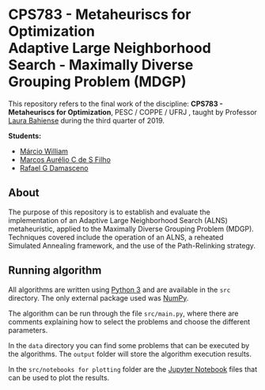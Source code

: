 #  CPS783 - Metaheuriscs for Optimization<br/> Adaptive Large Neighborhood Search - Maximally Diverse Grouping Problem (MDGP)

This repository refers to the final work of the discipline: **CPS783 - Metaheuriscs for Optimization**, PESC / COPPE / UFRJ , taught by Professor [Laura Bahiense](https://www.cos.ufrj.br/index.php/pt-BR/telefones-do-pesc/details/3/2566) during the third quarter of 2019.


**Students:**

* [Márcio William](https://github.com/~)
* [Marcos Aurélio C de S Filho](https://github.com/Maasouza)
* [Rafael G Damasceno](https://github.com/DamascenoRafael)


## About

The purpose of this repository is to establish and evaluate the implementation of an Adaptive Large Neighborhood Search (ALNS) metaheuristic, applied to the Maximally Diverse Grouping Problem (MDGP). Techniques covered include the operation of an ALNS, a reheated Simulated Annealing framework, and the use of the Path-Relinking strategy.


## Running algorithm

All algorithms are written using [Python 3](https://www.python.org/) and are available in the `src` directory. The only external package used was [NumPy](https://numpy.org/).

The algorithm can be run through the file `src/main.py`, where there are comments explaining how to select the problems and choose the different parameters.

In the `data` directory you can find some problems that can be executed by the algorithms. The `output` folder will store the algorithm execution results.

In the `src/notebooks for plotting` folder are the [Jupyter Notebook](https://jupyter.org/) files that can be used to plot the results.
